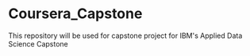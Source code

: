 # Coursera_Capstone
This repository will be used for capstone project for IBM's Applied Data Science Capstone
